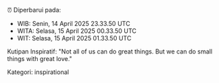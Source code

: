 ⏰ Diperbarui pada:
- WIB: Senin, 14 April 2025 23.33.50 UTC
- WITA: Selasa, 15 April 2025 00.33.50 UTC
- WIT: Selasa, 15 April 2025 01.33.50 UTC

Kutipan Inspiratif:
"Not all of us can do great things. But we can do small things with great love."


Kategori: inspirational

